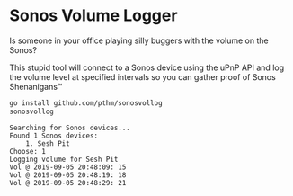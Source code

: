 # Sonos Volume Logger

Is someone in your office playing silly buggers with the volume on the Sonos?

This stupid tool will connect to a Sonos device using the uPnP API and log the volume level at specified intervals so you can gather proof of Sonos Shenanigans™

```bash
go install github.com/pthm/sonosvollog
sonosvollog
```

```
Searching for Sonos devices...
Found 1 Sonos devices:
	1. Sesh Pit
Choose: 1
Logging volume for Sesh Pit
Vol @ 2019-09-05 20:48:09: 15
Vol @ 2019-09-05 20:48:19: 18
Vol @ 2019-09-05 20:48:29: 21
```